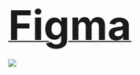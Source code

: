 # [<span style="font-size:3em;">Figma</span>](https://www.figma.com/design/iWB7Vsyw31dtXfEzJ2lgtf/Tourisum--Traveling-Website-Landing-Page-(Community)?node-id=0-1&t=LnstbcAE90Ek68QK-1)

<img src="https://github.com/user-attachments/assets/50554b93-8942-4311-8275-0a564f438353" />

